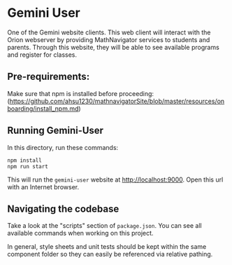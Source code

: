 # Gemini User

One of the Gemini website clients. This web client will interact with the Orion webserver by providing MathNavigator services to students and parents. Through this website, they will be able to see available programs and register for classes.

## Pre-requirements:

Make sure that npm is installed before proceeding: (https://github.com/ahsu1230/mathnavigatorSite/blob/master/resources/onboarding/install_npm.md)

## Running Gemini-User

In this directory, run these commands:

```
npm install
npm run start
```

This will run the `gemini-user` website at <http://localhost:9000>. Open this url with an Internet browser.

## Navigating the codebase

Take a look at the "scripts" section of `package.json`. You can see all available commands when working on this project.

In general, style sheets and unit tests should be kept within the same component folder so they can easily be referenced via relative pathing.
